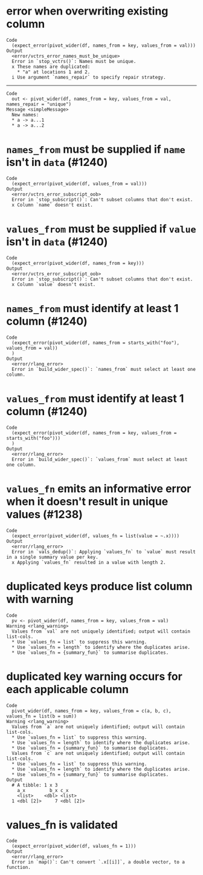 # error when overwriting existing column

    Code
      (expect_error(pivot_wider(df, names_from = key, values_from = val)))
    Output
      <error/vctrs_error_names_must_be_unique>
      Error in `stop_vctrs()`: Names must be unique.
      x These names are duplicated:
        * "a" at locations 1 and 2.
      i Use argument `names_repair` to specify repair strategy.

---

    Code
      out <- pivot_wider(df, names_from = key, values_from = val, names_repair = "unique")
    Message <simpleMessage>
      New names:
      * a -> a...1
      * a -> a...2

# `names_from` must be supplied if `name` isn't in `data` (#1240)

    Code
      (expect_error(pivot_wider(df, values_from = val)))
    Output
      <error/vctrs_error_subscript_oob>
      Error in `stop_subscript()`: Can't subset columns that don't exist.
      x Column `name` doesn't exist.

# `values_from` must be supplied if `value` isn't in `data` (#1240)

    Code
      (expect_error(pivot_wider(df, names_from = key)))
    Output
      <error/vctrs_error_subscript_oob>
      Error in `stop_subscript()`: Can't subset columns that don't exist.
      x Column `value` doesn't exist.

# `names_from` must identify at least 1 column (#1240)

    Code
      (expect_error(pivot_wider(df, names_from = starts_with("foo"), values_from = val))
      )
    Output
      <error/rlang_error>
      Error in `build_wider_spec()`: `names_from` must select at least one column.

# `values_from` must identify at least 1 column (#1240)

    Code
      (expect_error(pivot_wider(df, names_from = key, values_from = starts_with("foo")))
      )
    Output
      <error/rlang_error>
      Error in `build_wider_spec()`: `values_from` must select at least one column.

# `values_fn` emits an informative error when it doesn't result in unique values (#1238)

    Code
      (expect_error(pivot_wider(df, values_fn = list(value = ~.x))))
    Output
      <error/rlang_error>
      Error in `vals_dedup()`: Applying `values_fn` to `value` must result in a single summary value per key.
      x Applying `values_fn` resulted in a value with length 2.

# duplicated keys produce list column with warning

    Code
      pv <- pivot_wider(df, names_from = key, values_from = val)
    Warning <rlang_warning>
      Values from `val` are not uniquely identified; output will contain list-cols.
      * Use `values_fn = list` to suppress this warning.
      * Use `values_fn = length` to identify where the duplicates arise.
      * Use `values_fn = {summary_fun}` to summarise duplicates.

# duplicated key warning occurs for each applicable column

    Code
      pivot_wider(df, names_from = key, values_from = c(a, b, c), values_fn = list(b = sum))
    Warning <rlang_warning>
      Values from `a` are not uniquely identified; output will contain list-cols.
      * Use `values_fn = list` to suppress this warning.
      * Use `values_fn = length` to identify where the duplicates arise.
      * Use `values_fn = {summary_fun}` to summarise duplicates.
      Values from `c` are not uniquely identified; output will contain list-cols.
      * Use `values_fn = list` to suppress this warning.
      * Use `values_fn = length` to identify where the duplicates arise.
      * Use `values_fn = {summary_fun}` to summarise duplicates.
    Output
      # A tibble: 1 x 3
        a_x         b_x c_x      
        <list>    <dbl> <list>   
      1 <dbl [2]>     7 <dbl [2]>

# values_fn is validated

    Code
      (expect_error(pivot_wider(df, values_fn = 1)))
    Output
      <error/rlang_error>
      Error in `map()`: Can't convert `.x[[i]]`, a double vector, to a function.


